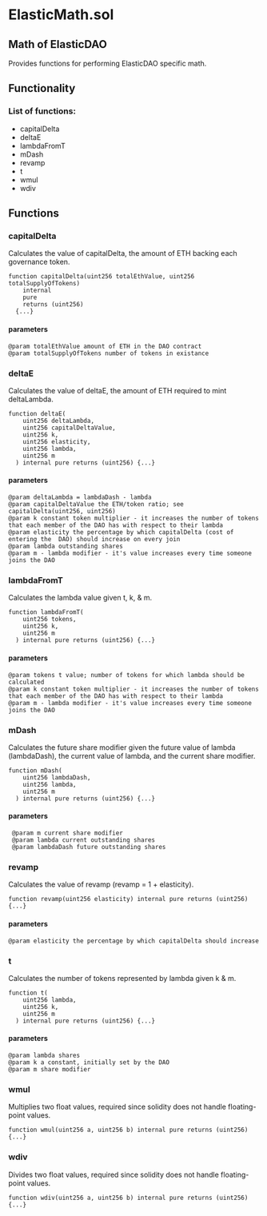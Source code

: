 # ElasticMath.sol

## Math of ElasticDAO

Provides functions for performing ElasticDAO specific math.

## Functionality

### List of functions:

* capitalDelta
* deltaE
* lambdaFromT
* mDash
* revamp
* t
* wmul
* wdiv



## Functions

### capitalDelta

Calculates the value of capitalDelta, the amount of ETH backing each governance token.

```text
function capitalDelta(uint256 totalEthValue, uint256 totalSupplyOfTokens)
    internal
    pure
    returns (uint256)
  {...}
```

#### parameters

```text
@param totalEthValue amount of ETH in the DAO contract
@param totalSupplyOfTokens number of tokens in existance
```

### deltaE

Calculates the value of deltaE, the amount of ETH required to mint deltaLambda.

```text
function deltaE(
    uint256 deltaLambda,
    uint256 capitalDeltaValue,
    uint256 k,
    uint256 elasticity,
    uint256 lambda,
    uint256 m
  ) internal pure returns (uint256) {...}
```

#### parameters

```text
@param deltaLambda = lambdaDash - lambda
@param capitalDeltaValue the ETH/token ratio; see capitalDelta(uint256, uint256)
@param k constant token multiplier - it increases the number of tokens that each member of the DAO has with respect to their lambda
@param elasticity the percentage by which capitalDelta (cost of entering the  DAO) should increase on every join
@param lambda outstanding shares
@param m - lambda modifier - it's value increases every time someone joins the DAO
```

### lambdaFromT

Calculates the lambda value given t, k, & m.

```text
function lambdaFromT(
    uint256 tokens,
    uint256 k,
    uint256 m
  ) internal pure returns (uint256) {...}
```

#### parameters

```text
@param tokens t value; number of tokens for which lambda should be calculated
@param k constant token multiplier - it increases the number of tokens that each member of the DAO has with respect to their lambda
@param m - lambda modifier - it's value increases every time someone joins the DAO
```

### mDash

Calculates the future share modifier given the future value of lambda \(lambdaDash\), the current value of lambda, and the current share modifier.

```text
function mDash(
    uint256 lambdaDash,
    uint256 lambda,
    uint256 m
  ) internal pure returns (uint256) {...}
```

#### parameters

```text
 @param m current share modifier
 @param lambda current outstanding shares
 @param lambdaDash future outstanding shares
```

### revamp

Calculates the value of revamp \(revamp = 1 + elasticity\).

```text
function revamp(uint256 elasticity) internal pure returns (uint256) {...}
```

#### parameters

```text
@param elasticity the percentage by which capitalDelta should increase
```

### t

Calculates the number of tokens represented by lambda given k & m.

```text
function t(
    uint256 lambda,
    uint256 k,
    uint256 m
  ) internal pure returns (uint256) {...}
```

#### parameters

```text
@param lambda shares
@param k a constant, initially set by the DAO
@param m share modifier
```

### wmul

Multiplies two float values, required since solidity does not handle floating-point values.

```text
function wmul(uint256 a, uint256 b) internal pure returns (uint256) {...}
```

### wdiv

Divides two float values, required since solidity does not handle floating-point values.

```text
function wdiv(uint256 a, uint256 b) internal pure returns (uint256) {...}
```

